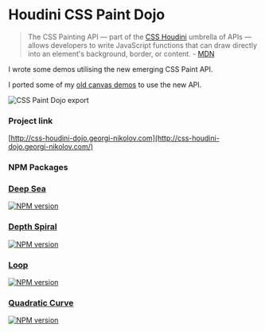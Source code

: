 # Houdini CSS Paint Dojo

> The CSS Painting API — part of the [CSS Houdini](https://developer.mozilla.org/en-US/docs/Web/API/CSS_Painting_API) umbrella of APIs — allows developers to write JavaScript functions that can draw directly into an element's background, border, or content. - [MDN](https://developer.mozilla.org/en-US/docs/Web/Houdini)

I wrote some demos utilising the new emerging CSS Paint API.

I ported some of my [old canvas demos](https://codesketch.nikoloffgeorgi.vercel.app/) to use the new API.

![CSS Paint Dojo export](https://css-houdini-dojo.georgi-nikolov.com/images/houdini-dojo-export.png)

### Project link
[http://css-houdini-dojo.georgi-nikolov.com](http://css-houdini-dojo.georgi-nikolov.com/)

### NPM Packages

### [Deep Sea](https://github.com/gnikoloff/houdini-dojo/tree/master/app/paint-worklets/deep-sea)
[![NPM version][deep-sea-npm-image]][deep-sea-npm-url] 

[deep-sea-npm-image]: https://img.shields.io/npm/v/@houdini-css-paint/deep-sea
[deep-sea-npm-url]: https://www.npmjs.com/package/@houdini-css-paint/deep-sea
### [Depth Spiral](https://github.com/gnikoloff/houdini-dojo/tree/master/app/paint-worklets/depth-spiral)
[![NPM version][depth-spiral-npm-image]][depth-spiral-npm-url] 

[depth-spiral-npm-image]: https://img.shields.io/npm/v/@houdini-css-paint/depth-spiral
[depth-spiral-npm-url]: https://www.npmjs.com/package/@houdini-css-paint/depth-spiral
### [Loop](https://github.com/gnikoloff/houdini-dojo/tree/master/app/paint-worklets/loop)
[![NPM version][loop-npm-image]][loop-npm-url] 

[loop-npm-image]: https://img.shields.io/npm/v/@houdini-css-paint/loop
[loop-npm-url]: https://www.npmjs.com/package/@houdini-css-paint/loop
### [Quadratic Curve](https://github.com/gnikoloff/houdini-dojo/tree/master/app/paint-worklets/quadratic-curve)
[![NPM version][quadratic-curve-npm-image]][quadratic-curve-npm-url] 

[quadratic-curve-npm-image]: https://img.shields.io/npm/v/@houdini-css-paint/quadratic-curve
[quadratic-curve-npm-url]: https://www.npmjs.com/package/@houdini-css-paint/quadratic-curve
